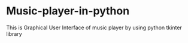 # Music-player-in-python
This is Graphical User Interface of music player by using python tkinter library 
